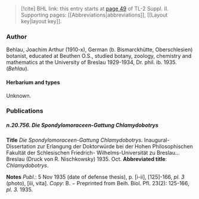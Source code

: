 > [!cite] BHL link: this entry starts at [page 49](https://www.biodiversitylibrary.org/item/103859#page/59/mode/1up) of TL-2 Suppl. II.
> Supporting pages: [[Abbreviations|abbreviations]], [[Layout key|layout key]].

### Author

Behlau, Joachim Arthur (1910-x), German (b. Bismarckhütte, Oberschlesien) botanist, educated at Beuthen O.S., studied botany, zoology, chemistry and mathematics at the University of Breslau 1929-1934, Dr. phil. ib. 1935. (*Behlau*).

#### Herbarium and types

Unknown.

### Publications

##### n.20.756. Die Spondylomoraceen-Gattung Chlamydobotrys

**Title**
*Die Spondylomoraceen-Gattung Chlamydobotrys*. Inaugural-Dissertation zur Erlangung der Doktorwürde bei der Hohen Philosophischen Fakultät der Schlesischen Friedrich- Wilhelms-Universität zu Breslau... Breslau (Druck von R. Nischkowsky) 1935. Oct.
**Abbreviated title**: *Chlamydobotrys*.

**Notes**
*Publ*.: 5 Nov 1935 (date of defense thesis), p. \[i-ii\], \[125\]-166, *pl. 3* (photo), \[iii, vita\]. *Copy*: B. − Preprinted from Beih. Biol. Pfl. 23(2): 125-166, *pl. 3.* 1935.

